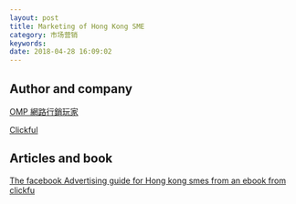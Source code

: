 ```yaml
---
layout: post
title: Marketing of Hong Kong SME
category: 市场营销
keywords:
date: 2018-04-28 16:09:02
---
```


## Author and company

[OMP 網路行銷玩家](https://www.facebook.com/sosomarketing/?timeline_context_item_type=intro_card_work&timeline_context_item_source=687080759)

[Clickful](https://www.facebook.com/clickful/?hc_ref=ARR54-MobBUXd4VFTEUAiPZESTYzss-9XXJgOgsFygKFStPtfMi9A_rdEl_7akdHklQ&fref=nf)

## Articles and book

[The facebook
Advertising guide for
Hong kong smes from an ebook from clickfu](https://gallery.mailchimp.com/987de461229152666ba1c0c66/files/046ae172-afe1-4514-8e44-c348d58a6fb0/DRAFT_Clickful_Ebook_05.pdf)

